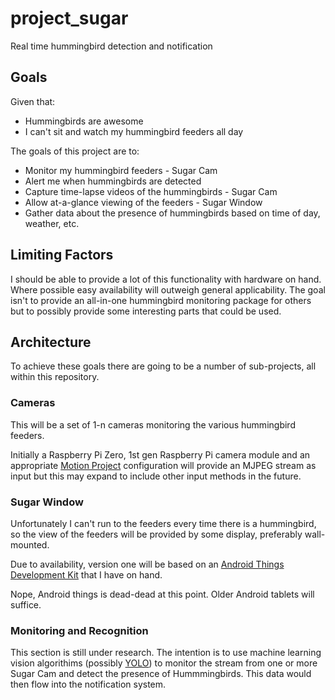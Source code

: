 # project_sugar
Real time hummingbird detection and notification

## Goals ##
Given that:
- Hummingbirds are awesome
- I can't sit and watch my hummingbird feeders all day

The goals of this project are to:
- Monitor my hummingbird feeders - Sugar Cam
- Alert me when hummingbirds are detected
- Capture time-lapse videos of the hummingbirds - Sugar Cam
- Allow at-a-glance viewing of the feeders - Sugar Window
- Gather data about the presence of hummingbirds based on time of day, weather, etc.

## Limiting Factors ##
I should be able to provide a lot of this functionality with hardware on hand.  Where possible easy availability will outweigh general applicability.  The goal isn't to provide an all-in-one hummingbird monitoring package for others but to possibly provide some interesting parts that could be used.

## Architecture ##
To achieve these goals there are going to be a number of sub-projects, all within this repository.

### Cameras ###
This will be a set of 1-n cameras monitoring the various hummingbird feeders.  

Initially a Raspberry Pi Zero, 1st gen Raspberry Pi camera module and an appropriate [Motion Project](https://motion-project.github.io/index.html) configuration will provide an MJPEG stream as input but this may expand to include other input methods in the future.

### Sugar Window ###
Unfortunately I can't run to the feeders every time there is a hummingbird, so the view of the feeders will be provided by some display, preferably wall-mounted.  

Due to availability, version one will be based on an [Android Things Development Kit](https://developer.android.com/things/hardware/imx7d) that I have on hand.

Nope, Android things is dead-dead at this point.  Older Android tablets will suffice.

### Monitoring and Recognition ###
This section is still under research.  The intention is to use machine learning vision algorithims (possibly [YOLO](https://pjreddie.com/darknet/yolo/)) to monitor the stream from one or more Sugar Cam and detect the presence of Hummmingbirds.  This data would then flow into the notification system.

